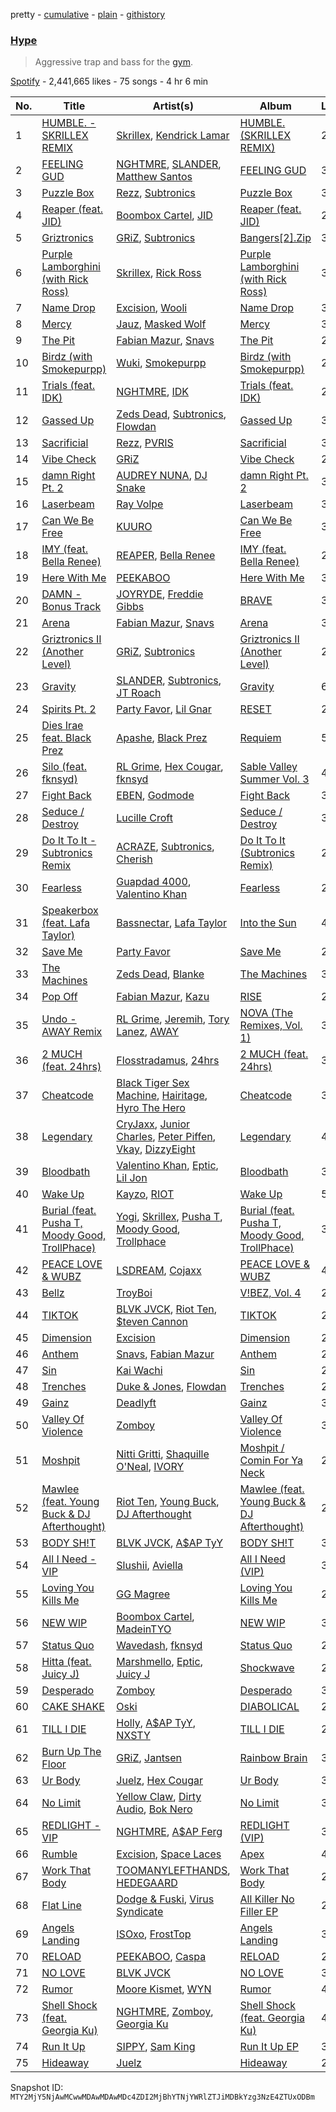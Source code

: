 pretty - [cumulative](/playlists/cumulative/37i9dQZF1DX4eRPd9frC1m.md) - [plain](/playlists/plain/37i9dQZF1DX4eRPd9frC1m) - [githistory](https://github.githistory.xyz/mackorone/spotify-playlist-archive/blob/main/playlists/plain/37i9dQZF1DX4eRPd9frC1m)

### [Hype](https://open.spotify.com/playlist/37i9dQZF1DX4eRPd9frC1m)

> Aggressive trap and bass for the <a href="spotify:genre:edm\_dance">gym</a>.

[Spotify](https://open.spotify.com/user/spotify) - 2,441,665 likes - 75 songs - 4 hr 6 min

| No. | Title | Artist(s) | Album | Length |
|---|---|---|---|---|
| 1 | [HUMBLE\. \- SKRILLEX REMIX](https://open.spotify.com/track/65ES1qwOB577ZnTkizMXJJ) | [Skrillex](https://open.spotify.com/artist/5he5w2lnU9x7JFhnwcekXX), [Kendrick Lamar](https://open.spotify.com/artist/2YZyLoL8N0Wb9xBt1NhZWg) | [HUMBLE\. \(SKRILLEX REMIX\)](https://open.spotify.com/album/1X4aaOIXvs6gWtQZQpln4V) | 2:36 |
| 2 | [FEELING GUD](https://open.spotify.com/track/0suLmBuEbatdochI4tHduq) | [NGHTMRE](https://open.spotify.com/artist/76M2Ekj8bG8W7X2nbx2CpF), [SLANDER](https://open.spotify.com/artist/20DZAfCuP1TKZl5KcY7z3Q), [Matthew Santos](https://open.spotify.com/artist/5t2P9w0qT2I9y0DrNhykSj) | [FEELING GUD](https://open.spotify.com/album/6jd5jHj3j3dakL1cKvzMEC) | 3:10 |
| 3 | [Puzzle Box](https://open.spotify.com/track/5EhnuLMer8qAXEDwmLtyrW) | [Rezz](https://open.spotify.com/artist/4aKdmOXdUKX07HVd3sGgzw), [Subtronics](https://open.spotify.com/artist/3NJ94iuAmmMjbszODYT6pO) | [Puzzle Box](https://open.spotify.com/album/3z3dPd3xRiO8cGESr2aF6M) | 3:32 |
| 4 | [Reaper \(feat\. JID\)](https://open.spotify.com/track/1KzGwlHu27TUfH3gF1RFAa) | [Boombox Cartel](https://open.spotify.com/artist/4m1yRHUMhvB8gKAJTjK4kO), [JID](https://open.spotify.com/artist/6U3ybJ9UHNKEdsH7ktGBZ7) | [Reaper \(feat\. JID\)](https://open.spotify.com/album/0jmZxsfDKqkjBLiFytB3gg) | 2:44 |
| 5 | [Griztronics](https://open.spotify.com/track/6OTClxme7EYRZGO6An3SMc) | [GRiZ](https://open.spotify.com/artist/25oLRSUjJk4YHNUsQXk7Ut), [Subtronics](https://open.spotify.com/artist/3NJ94iuAmmMjbszODYT6pO) | [Bangers\[2\].Zip](https://open.spotify.com/album/3p52GP73vQ2BlG9rzzyBXe) | 3:18 |
| 6 | [Purple Lamborghini \(with Rick Ross\)](https://open.spotify.com/track/6JyuJFedEvPmdWQW0PkbGJ) | [Skrillex](https://open.spotify.com/artist/5he5w2lnU9x7JFhnwcekXX), [Rick Ross](https://open.spotify.com/artist/1sBkRIssrMs1AbVkOJbc7a) | [Purple Lamborghini \(with Rick Ross\)](https://open.spotify.com/album/3W6iNTF9ajh2btsyxslpCY) | 3:35 |
| 7 | [Name Drop](https://open.spotify.com/track/02yaX0Reb1fQYIQdri4Ow8) | [Excision](https://open.spotify.com/artist/5FKchcZpQOkqFvXBj1aCvb), [Wooli](https://open.spotify.com/artist/1Uyqa2sdHm1bL5JK4IC4zc) | [Name Drop](https://open.spotify.com/album/6mrEmNiDqgKLM38kUpyrbp) | 3:48 |
| 8 | [Mercy](https://open.spotify.com/track/1NuhAA7NeNwrWcsBh9z8R8) | [Jauz](https://open.spotify.com/artist/5ttgIeUVka6FLyi00Uu5h8), [Masked Wolf](https://open.spotify.com/artist/1uU7g3DNSbsu0QjSEqZtEd) | [Mercy](https://open.spotify.com/album/7634SoS9OTz1egYy9CFG2e) | 3:10 |
| 9 | [The Pit](https://open.spotify.com/track/4tjA1bnIrvCt1O4uaC476a) | [Fabian Mazur](https://open.spotify.com/artist/5BBBDm18Y0TCRXZggaOnZG), [Snavs](https://open.spotify.com/artist/4xFadP7L1YVwVSjDDfjKjM) | [The Pit](https://open.spotify.com/album/2ORFeGP84Wx8BlRJmLx7A3) | 2:32 |
| 10 | [Birdz \(with Smokepurpp\)](https://open.spotify.com/track/0Uhbn8GeomTRkkVAapjM4Z) | [Wuki](https://open.spotify.com/artist/6Se1y4vDcu9fVHLqdj1N3q), [Smokepurpp](https://open.spotify.com/artist/21dooacK2WGBB5amYvKyfM) | [Birdz \(with Smokepurpp\)](https://open.spotify.com/album/4bhd6PgiyB6Ba2scrbS7ai) | 2:42 |
| 11 | [Trials \(feat\. IDK\)](https://open.spotify.com/track/2rathjWuM0Hr7TAn57jCnt) | [NGHTMRE](https://open.spotify.com/artist/76M2Ekj8bG8W7X2nbx2CpF), [IDK](https://open.spotify.com/artist/6aiFCgyKNwF9Rv5TOxnE8E) | [Trials \(feat\. IDK\)](https://open.spotify.com/album/3aKN8T2FwLCnJa3eau7QDg) | 2:13 |
| 12 | [Gassed Up](https://open.spotify.com/track/6uwjDA0Qi6hk8C6lPJIMc9) | [Zeds Dead](https://open.spotify.com/artist/67qogtRNI0GjUr8PlaG6Zh), [Subtronics](https://open.spotify.com/artist/3NJ94iuAmmMjbszODYT6pO), [Flowdan](https://open.spotify.com/artist/07CimrZi5vs9iEao47TNQ4) | [Gassed Up](https://open.spotify.com/album/4YOvPn7L8K4jgklVsA697b) | 3:58 |
| 13 | [Sacrificial](https://open.spotify.com/track/5YvYKEQEYJp4orh4z3Dnpk) | [Rezz](https://open.spotify.com/artist/4aKdmOXdUKX07HVd3sGgzw), [PVRIS](https://open.spotify.com/artist/6oFs3qk4VepIVFdoD4jmsy) | [Sacrificial](https://open.spotify.com/album/66jlZyvN4g2VBo9RNDYrOS) | 3:02 |
| 14 | [Vibe Check](https://open.spotify.com/track/6e2kwYm4qe4hFbOkLm4nbF) | [GRiZ](https://open.spotify.com/artist/25oLRSUjJk4YHNUsQXk7Ut) | [Vibe Check](https://open.spotify.com/album/4kUGKsVNrxh8ckruujWaaJ) | 2:49 |
| 15 | [damn Right Pt\. 2](https://open.spotify.com/track/3syIqcdNRjbFcWkEMRRT1d) | [AUDREY NUNA](https://open.spotify.com/artist/0Wwji82sLA0Hcvtuak3omb), [DJ Snake](https://open.spotify.com/artist/540vIaP2JwjQb9dm3aArA4) | [damn Right Pt\. 2](https://open.spotify.com/album/18H6Ws2enejwSpuhX3S6K4) | 3:06 |
| 16 | [Laserbeam](https://open.spotify.com/track/30MdAjBfVTvBCS3vID38At) | [Ray Volpe](https://open.spotify.com/artist/2K9qsrYnsu1EWt7ZQkkuXb) | [Laserbeam](https://open.spotify.com/album/1I9gPFhrAN6kUeKPpFNU6a) | 3:41 |
| 17 | [Can We Be Free](https://open.spotify.com/track/4JHfB0tPjE38N5KTSaX39I) | [KUURO](https://open.spotify.com/artist/5mVWu2Ofpm2mlEpuMm3b4Q) | [Can We Be Free](https://open.spotify.com/album/3gc3VKoim4ygl5LyfePAfP) | 3:18 |
| 18 | [IMY \(feat\. Bella Renee\)](https://open.spotify.com/track/0TuMPEUwvdKnLQcnq4RS8L) | [REAPER](https://open.spotify.com/artist/24kY0bUku58QhWv5WFFXaf), [Bella Renee](https://open.spotify.com/artist/7od8NRvfdfAanx6IcY7JSa) | [IMY \(feat\. Bella Renee\)](https://open.spotify.com/album/3zq4pkMU7nSZ7eXGRstvt0) | 2:46 |
| 19 | [Here With Me](https://open.spotify.com/track/6qLM7FY8SPWYIyKKhzzVO0) | [PEEKABOO](https://open.spotify.com/artist/4Ok1Cm5YX5StCQZgH0r2xF) | [Here With Me](https://open.spotify.com/album/0MrSLoHEtnWYFmg38SSnjN) | 3:43 |
| 20 | [DAMN \- Bonus Track](https://open.spotify.com/track/3sGJmCUfZKbbjtZ24eaepn) | [JOYRYDE](https://open.spotify.com/artist/24neLwyYRyj4ItaGnFeIT0), [Freddie Gibbs](https://open.spotify.com/artist/0Y4inQK6OespitzD6ijMwb) | [BRAVE](https://open.spotify.com/album/5cIB4XHB34ZpVmaSzzhiOB) | 3:40 |
| 21 | [Arena](https://open.spotify.com/track/1i0cgkisuJoGZOzdupqf1v) | [Fabian Mazur](https://open.spotify.com/artist/5BBBDm18Y0TCRXZggaOnZG), [Snavs](https://open.spotify.com/artist/4xFadP7L1YVwVSjDDfjKjM) | [Arena](https://open.spotify.com/album/5eXLDkcVPBPQUSL24oedCO) | 3:26 |
| 22 | [Griztronics II \(Another Level\)](https://open.spotify.com/track/2il9NDpW87Hk2L9AjeDf8r) | [GRiZ](https://open.spotify.com/artist/25oLRSUjJk4YHNUsQXk7Ut), [Subtronics](https://open.spotify.com/artist/3NJ94iuAmmMjbszODYT6pO) | [Griztronics II \(Another Level\)](https://open.spotify.com/album/5X4WpuocAItWP0dtDT5BCw) | 2:45 |
| 23 | [Gravity](https://open.spotify.com/track/5qCpcgqwL1Hum85sAQz3W7) | [SLANDER](https://open.spotify.com/artist/20DZAfCuP1TKZl5KcY7z3Q), [Subtronics](https://open.spotify.com/artist/3NJ94iuAmmMjbszODYT6pO), [JT Roach](https://open.spotify.com/artist/5CtI0OHj5x6rHQDqpM4JPy) | [Gravity](https://open.spotify.com/album/6HIUMoRw3A8XEFakdfOTsD) | 6:04 |
| 24 | [Spirits Pt\. 2](https://open.spotify.com/track/1hmiQTBi1ucDbqs0KEJ1c8) | [Party Favor](https://open.spotify.com/artist/7yPPzu5UdAK7yagQqjEZQm), [Lil Gnar](https://open.spotify.com/artist/3EIX8WuD9ybB4ruz0MSilB) | [RESET](https://open.spotify.com/album/4rpqjEDrwQlWPrzkW47bJK) | 2:01 |
| 25 | [Dies Irae feat\. Black Prez](https://open.spotify.com/track/5nafRIDshs3RwVO0sxxgac) | [Apashe](https://open.spotify.com/artist/1fd3fmwlhrDl2U5wbbPQYN), [Black Prez](https://open.spotify.com/artist/3kGJGwSmyImKKigpSkKnTz) | [Requiem](https://open.spotify.com/album/1cNI5bMJk11DV8PglRAd3R) | 5:09 |
| 26 | [Silo \(feat\. fknsyd\)](https://open.spotify.com/track/49Z1VQivkHoY5KGdUwMv5i) | [RL Grime](https://open.spotify.com/artist/5eIbEEQnDM8yuDVB0bimSP), [Hex Cougar](https://open.spotify.com/artist/0AlNB0yIoyxdKloLmK9AOR), [fknsyd](https://open.spotify.com/artist/4fHFFvChjfjG7sAseTwiXd) | [Sable Valley Summer Vol\. 3](https://open.spotify.com/album/2TklWyQdmNHg7d2Xmam8G8) | 4:07 |
| 27 | [Fight Back](https://open.spotify.com/track/3vcX4GCAbXAkCJtwNqyeHv) | [EBEN](https://open.spotify.com/artist/02J7bo06ZZ1XmSGochlWak), [Godmode](https://open.spotify.com/artist/3R4VCoPt7V1poOWpdU43X8) | [Fight Back](https://open.spotify.com/album/4iTii2lDbEYYnZJBkU9p75) | 3:02 |
| 28 | [Seduce / Destroy](https://open.spotify.com/track/1eG6ogBMDCT36ciEocKV8V) | [Lucille Croft](https://open.spotify.com/artist/270fGluVXrZVyTNECXbrsy) | [Seduce / Destroy](https://open.spotify.com/album/6mqahR4zbL1sioyN1AFcgv) | 3:02 |
| 29 | [Do It To It \- Subtronics Remix](https://open.spotify.com/track/4JHL5XOuByjoHSt5bcVk0u) | [ACRAZE](https://open.spotify.com/artist/4pnp4w9g30yLfVIAFnZMRd), [Subtronics](https://open.spotify.com/artist/3NJ94iuAmmMjbszODYT6pO), [Cherish](https://open.spotify.com/artist/1c70yCa8sRgIiQxl3HOEFo) | [Do It To It \(Subtronics Remix\)](https://open.spotify.com/album/50ojeeiaz71JzrgDJfzsIw) | 2:27 |
| 30 | [Fearless](https://open.spotify.com/track/7pDUFFF3J4WEu1aZMW4M4b) | [Guapdad 4000](https://open.spotify.com/artist/0NcPKaSNIHAM2RfioH9vMT), [Valentino Khan](https://open.spotify.com/artist/0deIjoDjl9g9Zpw0sCIOHh) | [Fearless](https://open.spotify.com/album/2foovL6UaCvp5QR72qdm72) | 2:20 |
| 31 | [Speakerbox \(feat\. Lafa Taylor\)](https://open.spotify.com/track/3NPYT4nilQ6YW1uA8I7orI) | [Bassnectar](https://open.spotify.com/artist/1JPy5PsJtkhftfdr6saN2i), [Lafa Taylor](https://open.spotify.com/artist/0j0HBDnIuT6rsn840ec18A) | [Into the Sun](https://open.spotify.com/album/4o64zqena2YeCi6q687ekv) | 4:42 |
| 32 | [Save Me](https://open.spotify.com/track/6VkomiRtWhCiFs4nzrzNUc) | [Party Favor](https://open.spotify.com/artist/7yPPzu5UdAK7yagQqjEZQm) | [Save Me](https://open.spotify.com/album/6ZTKe8BHDuJ9VlchZfywBD) | 2:07 |
| 33 | [The Machines](https://open.spotify.com/track/3SH8GHdwJGXnoEmnCbPpJQ) | [Zeds Dead](https://open.spotify.com/artist/67qogtRNI0GjUr8PlaG6Zh), [Blanke](https://open.spotify.com/artist/59Yq0xrABEihHANsfo9QMT) | [The Machines](https://open.spotify.com/album/5P3kvsIaj4aX7usKBJAPeQ) | 3:22 |
| 34 | [Pop Off](https://open.spotify.com/track/2brgW2rPRbY5Zn0aU2USgc) | [Fabian Mazur](https://open.spotify.com/artist/5BBBDm18Y0TCRXZggaOnZG), [Kazu](https://open.spotify.com/artist/5YWhkJe7pSNnmurK40sUyA) | [RISE](https://open.spotify.com/album/4RszMvLTlzdiMRMqqt7ATc) | 2:40 |
| 35 | [Undo \- AWAY Remix](https://open.spotify.com/track/49v7kRlVxnwrrJzCRxeRXl) | [RL Grime](https://open.spotify.com/artist/5eIbEEQnDM8yuDVB0bimSP), [Jeremih](https://open.spotify.com/artist/3KV3p5EY4AvKxOlhGHORLg), [Tory Lanez](https://open.spotify.com/artist/2jku7tDXc6XoB6MO2hFuqg), [AWAY](https://open.spotify.com/artist/2ZmerElhvxg8uVKCmlZ4ij) | [NOVA \(The Remixes, Vol\. 1\)](https://open.spotify.com/album/6jqYfL2en7nuHT7fYfBJQE) | 3:32 |
| 36 | [2 MUCH \(feat\. 24hrs\)](https://open.spotify.com/track/6jtNk2zqbiZ9S7l6Gcp78A) | [Flosstradamus](https://open.spotify.com/artist/2FmzVitXZjIkFolH8HXd4j), [24hrs](https://open.spotify.com/artist/4isewEHTP7Az2QheDdBQ6J) | [2 MUCH \(feat\. 24hrs\)](https://open.spotify.com/album/5NsU3AvjQswUoFEkuqSCSw) | 3:02 |
| 37 | [Cheatcode](https://open.spotify.com/track/3iDtphWASBHIjVEB8lWBqs) | [Black Tiger Sex Machine](https://open.spotify.com/artist/0o9qzOHuHkGZ3xMFKpMFkC), [Hairitage](https://open.spotify.com/artist/6Cqy862jSCV7qdNrCDqvNK), [Hyro The Hero](https://open.spotify.com/artist/54okLCsuAzwltG8zHECNpm) | [Cheatcode](https://open.spotify.com/album/52PFrVESS61Ghel6SJtIFI) | 3:07 |
| 38 | [Legendary](https://open.spotify.com/track/3yFb3JWYOaKdgwViCGPnM2) | [CryJaxx](https://open.spotify.com/artist/4FidvjA9dxE6bhpHGC6ns9), [Junior Charles](https://open.spotify.com/artist/6XoMjNBDFTRqFgBcy48zHO), [Peter Piffen](https://open.spotify.com/artist/50LmKJrodjlTvdI6FvtvrK), [Vkay](https://open.spotify.com/artist/26Na9AsGDehQcRBgPMewIy), [DizzyEight](https://open.spotify.com/artist/3qpVZqXttPUYEmt53UYDGV) | [Legendary](https://open.spotify.com/album/2xWaI7sAZVyz6axpQUizZ5) | 4:57 |
| 39 | [Bloodbath](https://open.spotify.com/track/7z35ELbZv0zResMSqwsoKa) | [Valentino Khan](https://open.spotify.com/artist/0deIjoDjl9g9Zpw0sCIOHh), [Eptic](https://open.spotify.com/artist/4dvZ0abeUaiHm7Fu9Gj0PQ), [Lil Jon](https://open.spotify.com/artist/7sfl4Xt5KmfyDs2T3SVSMK) | [Bloodbath](https://open.spotify.com/album/1PTOieMAfJSzcxdn2hkjtt) | 3:20 |
| 40 | [Wake Up](https://open.spotify.com/track/1DegLHuaZdLmOvhUgsNV9I) | [Kayzo](https://open.spotify.com/artist/72iCiKwu6nu6Qq9emIwzYv), [RIOT](https://open.spotify.com/artist/0qPGd8tOMHlFZt8EA1uLFY) | [Wake Up](https://open.spotify.com/album/6XksTsraziHCTkhT141Qsw) | 5:16 |
| 41 | [Burial \(feat\. Pusha T, Moody Good, TrollPhace\)](https://open.spotify.com/track/7DHX1Ng0V186U2idfFfjGi) | [Yogi](https://open.spotify.com/artist/0QiCCpzEYPFaWqkWtDQTmH), [Skrillex](https://open.spotify.com/artist/5he5w2lnU9x7JFhnwcekXX), [Pusha T](https://open.spotify.com/artist/0ONHkAv9pCAFxb0zJwDNTy), [Moody Good](https://open.spotify.com/artist/3EN8pUGJtYWutzf2fUxrDH), [Trollphace](https://open.spotify.com/artist/0OJ5ViZQUFL6ileg5HvKKy) | [Burial \(feat\. Pusha T, Moody Good, TrollPhace\)](https://open.spotify.com/album/3rOzXYxXqBUcw3u131mrjE) | 3:46 |
| 42 | [PEACE LOVE & WUBZ](https://open.spotify.com/track/776eASGwFLhvAUYmWZvwrL) | [LSDREAM](https://open.spotify.com/artist/3Hrqjumb6WHg2aAUHJHLND), [Cojaxx](https://open.spotify.com/artist/6R7363ayBrwb16Hh3G5ONZ) | [PEACE LOVE & WUBZ](https://open.spotify.com/album/60obah4obhSZaLOfxOAwj5) | 4:00 |
| 43 | [Bellz](https://open.spotify.com/track/753DZsGGXlasRCp48FmOhH) | [TroyBoi](https://open.spotify.com/artist/0tvpihdAsKiNnP6sWS3jUI) | [V!BEZ, Vol\. 4](https://open.spotify.com/album/1FJ7kXrCmyFtR2B1NBpYDu) | 2:40 |
| 44 | [TIKTOK](https://open.spotify.com/track/3nJxqghn6qVTWNzYa5Syc7) | [BLVK JVCK](https://open.spotify.com/artist/32IXja3Y6CPvnAtTHD2bWg), [Riot Ten](https://open.spotify.com/artist/2Zxy5LwBatI5kw4uponwHQ), [$teven Cannon](https://open.spotify.com/artist/5wK5IsvsDAGMxnPvKyLf2y) | [TIKTOK](https://open.spotify.com/album/4cmm7HDh19mkyFit9wb2c3) | 2:30 |
| 45 | [Dimension](https://open.spotify.com/track/3IWkjBkiR4pHOkaHV52OMl) | [Excision](https://open.spotify.com/artist/5FKchcZpQOkqFvXBj1aCvb) | [Dimension](https://open.spotify.com/album/2DX7xiwtqyOVG3BmgyIbV4) | 2:39 |
| 46 | [Anthem](https://open.spotify.com/track/0wOx3pICvsNIwobd0XnUxb) | [Snavs](https://open.spotify.com/artist/4xFadP7L1YVwVSjDDfjKjM), [Fabian Mazur](https://open.spotify.com/artist/5BBBDm18Y0TCRXZggaOnZG) | [Anthem](https://open.spotify.com/album/1daFOzo9pAJi0nDoR03roY) | 2:15 |
| 47 | [Sin](https://open.spotify.com/track/3Qh65CXtBe3vKmWe5fYbuY) | [Kai Wachi](https://open.spotify.com/artist/2fNr4ldujwq97v1jWeqs8K) | [Sin](https://open.spotify.com/album/3qPnoE53RdzkdAGTLT7XJ1) | 2:11 |
| 48 | [Trenches](https://open.spotify.com/track/6s4T0UEJs5kX6EsEjvfXpw) | [Duke & Jones](https://open.spotify.com/artist/3jNm5wvIx1eR5NDdXhMkNV), [Flowdan](https://open.spotify.com/artist/07CimrZi5vs9iEao47TNQ4) | [Trenches](https://open.spotify.com/album/0BIuPX2XzG3P7Bir90cpP4) | 2:49 |
| 49 | [Gainz](https://open.spotify.com/track/3Jn9sa1NMDRLMnJX1eGpBU) | [Deadlyft](https://open.spotify.com/artist/4GGTNnm1vsvXSqQIemBWsY) | [Gainz](https://open.spotify.com/album/1Qq854uHnFk9KidM0uACSr) | 3:53 |
| 50 | [Valley Of Violence](https://open.spotify.com/track/1jz6nNE00KCKqVXCzBr5JW) | [Zomboy](https://open.spotify.com/artist/0ycHhPwPvoaO4VGzmMnXGq) | [Valley Of Violence](https://open.spotify.com/album/3fblenkjskYmPpOOAm58My) | 3:58 |
| 51 | [Moshpit](https://open.spotify.com/track/6EgTYGPIKWgKUf4QnJ3dr7) | [Nitti Gritti](https://open.spotify.com/artist/21AUdblPrTRzkvJn8FGrlk), [Shaquille O'Neal](https://open.spotify.com/artist/67RWyN1fDOu7WuSTIi5hE7), [IVORY](https://open.spotify.com/artist/4820AP0lvBGJjSK0PXgZgo) | [Moshpit / Comin For Ya Neck](https://open.spotify.com/album/0W1fVHmZ0s1E5l8EOWI5T6) | 2:57 |
| 52 | [Mawlee \(feat\. Young Buck & DJ Afterthought\)](https://open.spotify.com/track/0CLaGp0DMEjocSrAtvhcJl) | [Riot Ten](https://open.spotify.com/artist/2Zxy5LwBatI5kw4uponwHQ), [Young Buck](https://open.spotify.com/artist/4pr7J7wzgObkE3DD3Izi7q), [DJ Afterthought](https://open.spotify.com/artist/46yoMIbiLf1tIH3CRZiSGX) | [Mawlee \(feat\. Young Buck & DJ Afterthought\)](https://open.spotify.com/album/5qMppyyuoB5HQIYJyA82OY) | 2:58 |
| 53 | [BODY SH!T](https://open.spotify.com/track/2yq5k7wZqY11UXOulrfO8F) | [BLVK JVCK](https://open.spotify.com/artist/32IXja3Y6CPvnAtTHD2bWg), [A$AP TyY](https://open.spotify.com/artist/3XRvpMCFnLf5pF3uiiuLfY) | [BODY SH!T](https://open.spotify.com/album/32LG1HYCXe5uN2FAQZD4sr) | 3:04 |
| 54 | [All I Need \- VIP](https://open.spotify.com/track/7cpnqcFMN6Z7yiSOZyzGMU) | [Slushii](https://open.spotify.com/artist/41rVuRHYAiH7ltBTHVR9We), [Aviella](https://open.spotify.com/artist/5UA4NsiBgSQICPFMDKcPAe) | [All I Need \(VIP\)](https://open.spotify.com/album/2tfC2UydNyC7Y0jz6FoEKv) | 3:15 |
| 55 | [Loving You Kills Me](https://open.spotify.com/track/2Zjg31wnbhRzGsnOrnEY0r) | [GG Magree](https://open.spotify.com/artist/54pgkpWVgQYbQXD8bkUP8n) | [Loving You Kills Me](https://open.spotify.com/album/53r3BRA2TeyJyEtYDBrI60) | 2:54 |
| 56 | [NEW WIP](https://open.spotify.com/track/6rv93pYJSTtReQIuwcCYvm) | [Boombox Cartel](https://open.spotify.com/artist/4m1yRHUMhvB8gKAJTjK4kO), [MadeinTYO](https://open.spotify.com/artist/5SyGEPymt1G2uto47tVWvZ) | [NEW WIP](https://open.spotify.com/album/5NToLmDgH4V64h5f3Xzhkn) | 3:06 |
| 57 | [Status Quo](https://open.spotify.com/track/20nE4m2wJ7a44ZTaorpn5z) | [Wavedash](https://open.spotify.com/artist/1SlTeYo2NYg93bGqlQYkwE), [fknsyd](https://open.spotify.com/artist/4fHFFvChjfjG7sAseTwiXd) | [Status Quo](https://open.spotify.com/album/019JaqKPZQvBVL2KcmZjIB) | 2:56 |
| 58 | [Hitta \(feat\. Juicy J\)](https://open.spotify.com/track/4trrKVzHcXRV5Gv8YAf32P) | [Marshmello](https://open.spotify.com/artist/64KEffDW9EtZ1y2vBYgq8T), [Eptic](https://open.spotify.com/artist/4dvZ0abeUaiHm7Fu9Gj0PQ), [Juicy J](https://open.spotify.com/artist/5gCRApTajqwbnHHPbr2Fpi) | [Shockwave](https://open.spotify.com/album/7DXpSl0T6HwVOUT83SPVxu) | 2:50 |
| 59 | [Desperado](https://open.spotify.com/track/2SW0q2M7fYw27ZZmxGGToo) | [Zomboy](https://open.spotify.com/artist/0ycHhPwPvoaO4VGzmMnXGq) | [Desperado](https://open.spotify.com/album/378W0F6qYxBYkINDywxZz6) | 3:53 |
| 60 | [CAKE SHAKE](https://open.spotify.com/track/317KO2y39CAzDjpP8djR0k) | [Oski](https://open.spotify.com/artist/7ERTOmWXRyme5WJUpXVVSl) | [DIABOLICAL](https://open.spotify.com/album/29atnC5DakNorflRaMOOGQ) | 2:36 |
| 61 | [TILL I DIE](https://open.spotify.com/track/3EBqovY8cjouAYyrWRUcFN) | [Holly](https://open.spotify.com/artist/65stAzefvkwLeulY8215Zo), [A$AP TyY](https://open.spotify.com/artist/3XRvpMCFnLf5pF3uiiuLfY), [NXSTY](https://open.spotify.com/artist/0fVqst4UD6o7SKW6SsWPfU) | [TILL I DIE](https://open.spotify.com/album/1mmaDZmiiszP0k2Q3u1hy1) | 2:51 |
| 62 | [Burn Up The Floor](https://open.spotify.com/track/5nz3dwffS8W2WDWRa9SgfR) | [GRiZ](https://open.spotify.com/artist/25oLRSUjJk4YHNUsQXk7Ut), [Jantsen](https://open.spotify.com/artist/6rhTnHtyVcRrtuzS1wnLZg) | [Rainbow Brain](https://open.spotify.com/album/0jbN6pCIbmO9hPXMynQ2P8) | 3:46 |
| 63 | [Ur Body](https://open.spotify.com/track/4KD6CYSCX2m3rxYdQQuyYP) | [Juelz](https://open.spotify.com/artist/04p1jV00pBnrmh2rKl0jnT), [Hex Cougar](https://open.spotify.com/artist/0AlNB0yIoyxdKloLmK9AOR) | [Ur Body](https://open.spotify.com/album/6xUwGauHFII4qhNBAldvQi) | 3:36 |
| 64 | [No Limit](https://open.spotify.com/track/7IVzMMlDsh4W4mIavGdKi0) | [Yellow Claw](https://open.spotify.com/artist/47z7ZrgFoBvVpCnElCE3Zh), [Dirty Audio](https://open.spotify.com/artist/1WGex9YdmT4TZjmmMirZA8), [Bok Nero](https://open.spotify.com/artist/7rnzdGq1qPizursGNI1P0V) | [No Limit](https://open.spotify.com/album/1l2gOUOCfG6dQHUjCoopC0) | 3:00 |
| 65 | [REDLIGHT \- VIP](https://open.spotify.com/track/76peqTD79xDzySA3SyWzs5) | [NGHTMRE](https://open.spotify.com/artist/76M2Ekj8bG8W7X2nbx2CpF), [A$AP Ferg](https://open.spotify.com/artist/5dHt1vcEm9qb8fCyLcB3HL) | [REDLIGHT \(VIP\)](https://open.spotify.com/album/5mczOUN0PKncHlSTvX8vVA) | 3:19 |
| 66 | [Rumble](https://open.spotify.com/track/3XfvTelX1xYLgwgpzfd8qi) | [Excision](https://open.spotify.com/artist/5FKchcZpQOkqFvXBj1aCvb), [Space Laces](https://open.spotify.com/artist/37PZXblQTqpEWGdjctNcGP) | [Apex](https://open.spotify.com/album/6zAoh1dmY6dDlkh9CSO5Im) | 4:42 |
| 67 | [Work That Body](https://open.spotify.com/track/1Oryb6TjgqwR97WZc8nuAH) | [TOOMANYLEFTHANDS](https://open.spotify.com/artist/5tCPpDoXfTKy5yTongtDAT), [HEDEGAARD](https://open.spotify.com/artist/2ZuweXv0TkfsidZOLZZoM2) | [Work That Body](https://open.spotify.com/album/57kFGkW79KjN2fWTyfiq8h) | 2:45 |
| 68 | [Flat Line](https://open.spotify.com/track/2JmbEZudT2eA3kUp5nXGZf) | [Dodge & Fuski](https://open.spotify.com/artist/6SJnjpekgnONgNtxKeMP8m), [Virus Syndicate](https://open.spotify.com/artist/0NV5eY4Jzg4ldg2ikGnV4n) | [All Killer No Filler EP](https://open.spotify.com/album/7HjEb7HP68bpVclylWutsl) | 2:24 |
| 69 | [Angels Landing](https://open.spotify.com/track/7z8zdcW66DyZ931P6BjnX7) | [ISOxo](https://open.spotify.com/artist/4zVCMnjw54nkhGHU4e1Pav), [FrostTop](https://open.spotify.com/artist/6T9vLiLn2HpWHNaaEajGB4) | [Angels Landing](https://open.spotify.com/album/6HmjU8l5u5jmG8Mtrp6jRn) | 3:53 |
| 70 | [RELOAD](https://open.spotify.com/track/7Da0d3oeqFpaPvWOH8eQuZ) | [PEEKABOO](https://open.spotify.com/artist/4Ok1Cm5YX5StCQZgH0r2xF), [Caspa](https://open.spotify.com/artist/4nMuaJ4kBLDJCRBizNESI6) | [RELOAD](https://open.spotify.com/album/2SktoDv6LhxQABh838hDQC) | 2:56 |
| 71 | [NO LOVE](https://open.spotify.com/track/3x9RokAqos6LqGni4E0TyB) | [BLVK JVCK](https://open.spotify.com/artist/32IXja3Y6CPvnAtTHD2bWg) | [NO LOVE](https://open.spotify.com/album/5T2DMQH1Ru2R9FMgpklg4h) | 3:22 |
| 72 | [Rumor](https://open.spotify.com/track/2QC2PTvF3yONXlvih301aR) | [Moore Kismet](https://open.spotify.com/artist/50uPj85gZxHFuFOlNBnnr5), [WYN](https://open.spotify.com/artist/1mFo3mR5ZWTQbNg1RgWj2D) | [Rumor](https://open.spotify.com/album/2vEarBohKW4xTClQB24GHh) | 4:38 |
| 73 | [Shell Shock \(feat\. Georgia Ku\)](https://open.spotify.com/track/2WidoejAximc21Pv69Q3ey) | [NGHTMRE](https://open.spotify.com/artist/76M2Ekj8bG8W7X2nbx2CpF), [Zomboy](https://open.spotify.com/artist/0ycHhPwPvoaO4VGzmMnXGq), [Georgia Ku](https://open.spotify.com/artist/5mYakBbBzPMQTfkVMIgiDM) | [Shell Shock \(feat\. Georgia Ku\)](https://open.spotify.com/album/4BaInrxpN9Bey7O1LGhVDp) | 4:24 |
| 74 | [Run It Up](https://open.spotify.com/track/0iNUbvzTSxeTHT9DVaXrJa) | [SIPPY](https://open.spotify.com/artist/4LLYqe8ogaK9wC1xHlvR5S), [Sam King](https://open.spotify.com/artist/6i1nxY8TkMEEI1saLfn1lL) | [Run It Up EP](https://open.spotify.com/album/6jixI1D9HqNBx5OpIPEMf8) | 3:02 |
| 75 | [Hideaway](https://open.spotify.com/track/7wwin4Zrs6dB9waWnVZqZa) | [Juelz](https://open.spotify.com/artist/04p1jV00pBnrmh2rKl0jnT) | [Hideaway](https://open.spotify.com/album/0SzzJuc02s0uKGsS89eqF9) | 2:23 |

Snapshot ID: `MTY2MjY5NjAwMCwwMDAwMDAwMDc4ZDI2MjBhYTNjYWRlZTJiMDBkYzg3NzE4ZTUxODBm`
